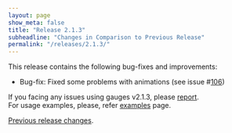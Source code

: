 ```yaml
---
layout: page
show_meta: false
title: "Release 2.1.3"
subheadline: "Changes in Comparison to Previous Release"
permalink: "/releases/2.1.3/"
---
```


This release contains the following bug-fixes and improvements:

 - Bug-fix: Fixed some problems with animations (see issue #[106](https://github.com/Mikhus/canvas-gauges/issues/106))

If you facing any issues using gauges v2.1.3, please [report](https://github.com/Mikhus/canvas-gauges/issues).  
For usage examples, please, refer [examples]({{site.url}}/documentation/examples/) page.

[Previous release changes]({{site.url}}/releases/2.1.2/).
